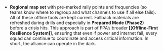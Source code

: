 - **Regional map set** with pre-marked rally points and frequencies (so teams know where to regroup and what channels to use if all else fails).  
All of these offline tools are kept current. Fallback materials are refreshed during drills and especially in **Prepared Mode (Phase2)** before a crisis hits. This approach is part of FPA’s broader **[[Offline-First Resilience System]]**, ensuring that even if power and internet fail, every squad can continue to coordinate and access critical information. In short, the alliance can operate in the dark.